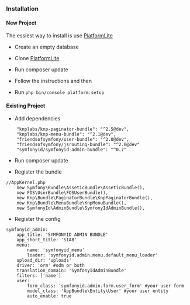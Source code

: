 ### Installation ###

#### New Project ####

The essiest way to install is use [PlatformLite](https://github.com/ad3n/PlatformLite)

+ Create an empty database

+ Clone [PlatformLite](https://github.com/ad3n/PlatformLite)

+ Run composer update

+ Follow the instructions and then

+ Run `php bin/console platform:setup`

#### Existing Project ####

+ Add dependencies

```lang=php
    "knplabs/knp-paginator-bundle": "^2.5@dev",
    "knplabs/knp-menu-bundle": "^2.1@dev",
    "friendsofsymfony/user-bundle": "^2.0@dev",
    "friendsofsymfony/jsrouting-bundle": "^2.0@dev"
    "symfonyid/symfonyid-admin-bundle": "^0.7"
````

+ Run composer update

+ Register the bundle

```lang=php
//AppKernel.php
    new Symfony\Bundle\AsseticBundle\AsseticBundle(),
    new FOS\UserBundle\FOSUserBundle(),
    new Knp\Bundle\PaginatorBundle\KnpPaginatorBundle(),
    new Knp\Bundle\MenuBundle\KnpMenuBundle(),
    new SymfonyId\AdminBundle\SymfonyIdAdminBundle(),
```

+ Register the config

```lang=php
symfonyid_admin:
    app_title: 'SYMFONYID ADMIN BUNDLE'
    app_short_title: 'SIAB'
    menu:
        name: 'symfonyid_menu'
        loader: 'symfonyid.admin.menu.default_menu_loader'
    upload_dir: 'uploads'
    driver: 'orm' #odm or both
    translation_domain: 'SymfonyIdAdminBundle'
    filters: ['name']
    user:
        form_class: 'symfonyid.admin.form.user_form' #your user form
        model_class: 'AppBundle\Entity\User' #your user entity
        auto_enable: true
```